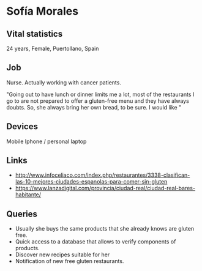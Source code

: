 # Sofía Morales

## Vital statistics
24 years, Female, Puertollano, Spain

## Job 
Nurse. Actually working with cancer patients.

"Going out to have lunch or dinner limits me a lot, most of the restaurants I go to are not prepared to offer a gluten-free menu and they have always doubts. So, she always bring her own bread, to be sure.
I would like "

## Devices
Mobile Iphone / personal laptop

## Links
- http://www.infoceliaco.com/index.php/restaurantes/3338-clasifican-las-10-mejores-ciudades-espanolas-para-comer-sin-gluten
- https://www.lanzadigital.com/provincia/ciudad-real/ciudad-real-bares-habitante/

## Queries
- Usually she buys the same products that she already knows are gluten free.
- Quick access to a database that allows to verify components of products.
- Discover new recipes suitable for her
- Notification of new free gluten restaurants.